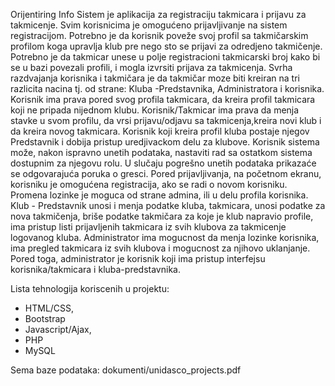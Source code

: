 Orijentiring Info Sistem je aplikacija za registraciju takmicara i prijavu za takmicenje.
Svim korisnicima je omogućeno prijavljivanje na sistem registracijom. Potrebno je da korisnik poveže svoj profil sa takmičarskim profilom koga upravlja klub pre nego sto se prijavi za odredjeno takmičenje. Potrebno je da takmicar unese u polje registracioni takmicarski broj kako bi se u bazi povezali profili, i mogla izvrsiti prijava za takmicenja.  Svrha razdvajanja korisnika i takmičara je da takmičar moze biti kreiran na tri razlicita nacina tj. od strane: Kluba -Predstavnika, Administratora i korisnika. Korisnik ima prava pored svog profila takmicara, da kreira profil takmicara koji ne pripada nijednom klubu. Korisnik/Takmicar ima prava da menja stavke u svom profilu, da vrsi prijavu/odjavu sa takmicenja,kreira novi klub i da kreira novog takmicara. Korisnik koji kreira profil kluba postaje njegov Predstavnik i dobija pristup uredjivackom delu za klubove.
Korisnik sistema može, nakon ispravno unetih podataka, nastaviti rad sa ostatkom sistema dostupnim za njegovu rolu. U slučaju pogrešno unetih podataka prikazaće se odgovarajuća poruka o gresci. Pored prijavljivanja, na početnom ekranu, korisniku je
omogućena registracija, ako se radi o novom korisniku. Promena lozinke je moguca od strane admina, ili u delu profila korisnika.
Klub - Predstavnik unosi i menja podatke kluba, takmicara, unosi podatke za nova takmičenja, briše podatke takmičara za koje je klub napravio profile, ima pristup listi prijavljenih takmicara iz svih klubova za takmicenje logovanog kluba.
Administrator ima mogucnost da menja lozinke korisnika, ima pregled takmicara iz svih klubova i mogucnost za njihovo uklanjanje. Pored toga, administrator je korisnik koji ima pristup interfejsu korisnika/takmicara i kluba-predstavnika.


Lista tehnologija koriscenih u projektu:
- HTML/CSS,
- Bootstrap
- Javascript/Ajax,
- PHP
- MySQL


Sema baze podataka: dokumenti/unidasco_projects.pdf
 
